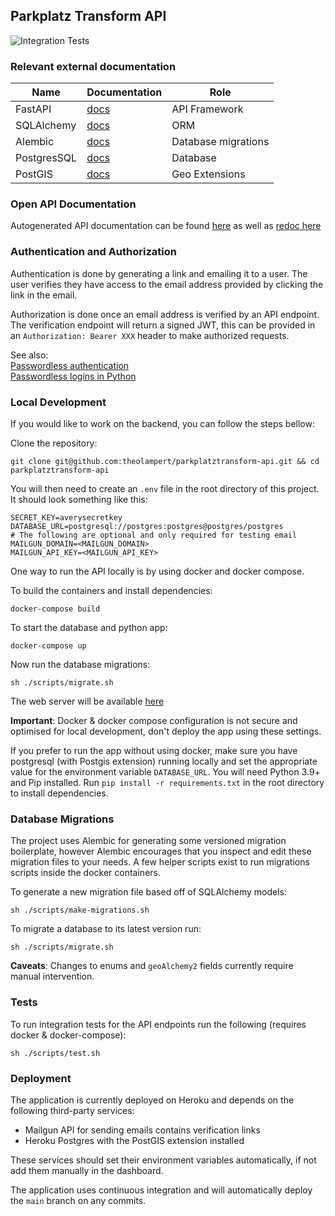 ## Parkplatz Transform API

![Integration Tests](https://github.com/parkplatz-transform/parkplatztransform-api/workflows/test-integration/badge.svg)

### Relevant external documentation

| Name       | Documentation                                    | Role                |
| -----------| -------------------------------------------------|---------------------|
| FastAPI    | [docs](https://fastapi.tiangolo.com/)            | API Framework       |
| SQLAlchemy | [docs](https://docs.sqlalchemy.org/en/13/)       | ORM                 |
| Alembic    | [docs](https://alembic.sqlalchemy.org/en/latest/)| Database migrations |
| PostgresSQL| [docs](https://www.postgresql.org/)              | Database            |
| PostGIS    | [docs](https://postgis.net/documentation/)       | Geo Extensions      |

### Open API Documentation

Autogenerated API documentation can be found [here](https://api.xtransform.org/docs) as well as
[redoc here](https://api.xtransform.org/redoc)

### Authentication and Authorization

Authentication is done by generating a link and emailing it to a user. The user verifies they have access to the email address provided by clicking the link in the email.

Authorization is done once an email address is verified by an API endpoint. The verification endpoint will return a signed JWT, this can be provided in an `Authorization: Bearer XXX` header to make authorized requests.

See also: <br>
[Passwordless authentication](https://en.wikipedia.org/wiki/Passwordless_authentication)
<br/>
[Passwordless logins in Python](https://www.anthonycorletti.com/post/python-passwordless/)

### Local Development

If you would like to work on the backend, you can follow the steps bellow:

Clone the repository:
```shell
git clone git@github.com:theolampert/parkplatztransform-api.git && cd parkplatztransform-api
```

You will then need to create an `.env` file in the root directory of this project. It should look something like this:

```shell
SECRET_KEY=averysecretkey
DATABASE_URL=postgresql://postgres:postgres@postgres/postgres
# The following are optional and only required for testing email
MAILGUN_DOMAIN=<MAILGUN_DOMAIN>
MAILGUN_API_KEY=<MAILGUN_API_KEY> 
```

One way to run the API locally is by using docker and docker compose.

To build the containers and install dependencies:
```shell
docker-compose build
```

To start the database and python app:
```shell
docker-compose up
```

Now run the database migrations:
```shell
sh ./scripts/migrate.sh
```

The web server will be available [here](http://localhost:8023)

**Important**: Docker & docker compose configuration is not secure and optimised for local development, don't deploy the app using these settings.

If you prefer to run the app without using docker, make sure you have postgresql (with Postgis extension) running locally and set the appropriate value for the environment variable `DATABASE_URL`. You will need Python 3.9+ and Pip installed.
Run `pip install -r requirements.txt` in the root directory to install dependencies.

### Database Migrations

The project uses Alembic for generating some versioned migration boilerplate, however Alembic encourages that you inspect and edit these migration files to your needs.
A few helper scripts exist to run migrations scripts inside the docker containers.


To generate a new migration file based off of SQLAlchemy models:

```shell
sh ./scripts/make-migrations.sh
```

To migrate a database to its latest version run:
```shell
sh ./scripts/migrate.sh
```

__Caveats__: Changes to enums and `geoAlchemy2` fields currently require manual intervention.

### Tests

To run integration tests for the API endpoints run the following (requires docker & docker-compose):

```shell
sh ./scripts/test.sh
```

### Deployment

The application is currently deployed on Heroku and depends on the following third-party services:
- Mailgun API for sending emails contains verification links
- Heroku Postgres with the PostGIS extension installed

These services should set their environment variables automatically, if not add them manually in the dashboard.

The application uses continuous integration and will automatically deploy the `main` branch on any commits.

